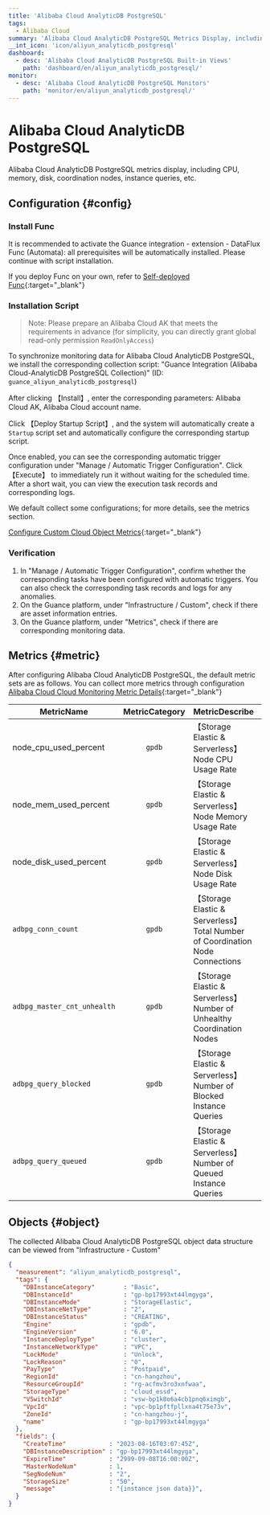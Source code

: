 ```yaml
---
title: 'Alibaba Cloud AnalyticDB PostgreSQL'
tags: 
  - Alibaba Cloud
summary: 'Alibaba Cloud AnalyticDB PostgreSQL Metrics Display, including CPU, memory, disk, coordination nodes, instance queries, etc.'
__int_icon: 'icon/aliyun_analyticdb_postgresql'
dashboard:
  - desc: 'Alibaba Cloud AnalyticDB PostgreSQL Built-in Views'
    path: 'dashboard/en/aliyun_analyticdb_postgresql/'
monitor:
  - desc: 'Alibaba Cloud AnalyticDB PostgreSQL Monitors'
    path: 'monitor/en/aliyun_analyticdb_postgresql/'
---
```


<!-- markdownlint-disable MD025 -->
# Alibaba Cloud AnalyticDB PostgreSQL
<!-- markdownlint-enable -->


Alibaba Cloud AnalyticDB PostgreSQL metrics display, including CPU, memory, disk, coordination nodes, instance queries, etc.

## Configuration {#config}

### Install Func

It is recommended to activate the Guance integration - extension - DataFlux Func (Automata): all prerequisites will be automatically installed. Please continue with script installation.

If you deploy Func on your own, refer to [Self-deployed Func](https://func.guance.com/doc/script-market-guance-integration/){:target="_blank"}


### Installation Script

> Note: Please prepare an Alibaba Cloud AK that meets the requirements in advance (for simplicity, you can directly grant global read-only permission `ReadOnlyAccess`)

To synchronize monitoring data for Alibaba Cloud AnalyticDB PostgreSQL, we install the corresponding collection script: "Guance Integration (Alibaba Cloud-AnalyticDB PostgreSQL Collection)" (ID: `guance_aliyun_analyticdb_postgresql`)

After clicking 【Install】, enter the corresponding parameters: Alibaba Cloud AK, Alibaba Cloud account name.

Click 【Deploy Startup Script】, and the system will automatically create a `Startup` script set and automatically configure the corresponding startup script.

Once enabled, you can see the corresponding automatic trigger configuration under "Manage / Automatic Trigger Configuration". Click 【Execute】 to immediately run it without waiting for the scheduled time. After a short wait, you can view the execution task records and corresponding logs.

We default collect some configurations; for more details, see the metrics section.

[Configure Custom Cloud Object Metrics](https://func.guance.com/doc/script-market-guance-aliyun-analyticdb-postgresql/){:target="_blank"}




### Verification

1. In "Manage / Automatic Trigger Configuration", confirm whether the corresponding tasks have been configured with automatic triggers. You can also check the corresponding task records and logs for any anomalies.
2. On the Guance platform, under "Infrastructure / Custom", check if there are asset information entries.
3. On the Guance platform, under "Metrics", check if there are corresponding monitoring data.

## Metrics {#metric}
After configuring Alibaba Cloud AnalyticDB PostgreSQL, the default metric sets are as follows. You can collect more metrics through configuration [Alibaba Cloud Cloud Monitoring Metric Details](https://cms.console.aliyun.com/metric-meta/acs_hybriddb/gpdb?spm=a2c4g.11186623.0.0.5da976abPs9zNS){:target="_blank"}

| MetricName                   |         MetricCategory         | MetricDescribe                          | Dimensions                                    | Statistics              | Unit  | MinPeriods |
| ---- | :----: | ---- | ---- | ---- | ---- | ---- |
| node_cpu_used_percent        |              `gpdb`              | 【Storage Elastic & Serverless】Node CPU Usage Rate | userId,instanceId,instance_component,hostname | Average,Maximum,Minimum | %     | 60 s       |
| node_mem_used_percent        |              `gpdb`              | 【Storage Elastic & Serverless】Node Memory Usage Rate | userId,instanceId,instance_component,hostname | Average,Maximum,Minimum | %     | 60 s    |
| node_disk_used_percent       |              `gpdb`              | 【Storage Elastic & Serverless】Node Disk Usage Rate | userId,instanceId,instance_component,hostname | Average,Maximum,Minimum | %     | 60 s        |
| `adbpg_conn_count`             |              `gpdb`              | 【Storage Elastic & Serverless】Total Number of Coordination Node Connections | userId,instanceId,instance_component,hostname | Average,Maximum,Minimum | count | 60 s        |
| `adbpg_master_cnt_unhealth`    |              `gpdb`              | 【Storage Elastic & Serverless】Number of Unhealthy Coordination Nodes | userId,instanceId                             | Average,Maximum,Minimum | count | 60 s    |
| `adbpg_query_blocked`          |              `gpdb`              | 【Storage Elastic & Serverless】Number of Blocked Instance Queries | userId,instanceId                             | Average,Maximum,Minimum | count | 60 s    |
| `adbpg_query_queued`           |              `gpdb`              | 【Storage Elastic & Serverless】Number of Queued Instance Queries | userId,instanceId                             | Average,Maximum,Minimum | count | 60 s    |



## Objects {#object}

The collected Alibaba Cloud AnalyticDB PostgreSQL object data structure can be viewed from "Infrastructure - Custom"

```json
{
  "measurement": "aliyun_analyticdb_postgresql",
  "tags": {
    "DBInstanceCategory"        : "Basic",
    "DBInstanceId"              : "gp-bp17993xt44lmgyga",
    "DBInstanceMode"            : "StorageElastic",
    "DBInstanceNetType"         : "2",
    "DBInstanceStatus"          : "CREATING",
    "Engine"                    : "gpdb",
    "EngineVersion"             : "6.0",
    "InstanceDeployType"        : "cluster",
    "InstanceNetworkType"       : "VPC",
    "LockMode"                  : "Unlock",
    "LockReason"                : "0",
    "PayType"                   : "Postpaid",
    "RegionId"                  : "cn-hangzhou",
    "ResourceGroupId"           : "rg-acfmv3ro3xnfwaa",
    "StorageType"               : "cloud_essd",
    "VSwitchId"                 : "vsw-bp1k8o6a4cb1pnq6ximgb",
    "VpcId"                     : "vpc-bp1pftfpllxna4t75e73v",
    "ZoneId"                    : "cn-hangzhou-j",
    "name"                      : "gp-bp17993xt44lmgyga"
  },
  "fields": {
    "CreateTime"            : "2023-08-16T03:07:45Z",
    "DBInstanceDescription" : "gp-bp17993xt44lmgyga",
    "ExpireTime"            : "2999-09-08T16:00:00Z",
    "MasterNodeNum"         : 1,
    "SegNodeNum"            : "2",
    "StorageSize"           : "50",
    "message"               : "{instance json data}}",
  }
}

```